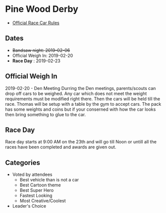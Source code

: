 # Pine Wood Derby #

* [Official Race Car Rules](rules.md) 

## Dates ##

* ~~Bandsaw night: 2019-02-06~~
* Official Weigh In: 2019-02-20
* **Race Day** : 2019-02-23

## Official Weigh In ##
2019-02-20 - Den Meeting
Durring the Den meetings, parents/scouts can drop off cars to be weighed. Any car which does not meet the weight requirements must be modified right there. Then the cars will be held till the race. Thomas will be setup with a table by the gym to accept cars. The pack has some weights and coins but if your conserned with how the car looks then bring something to glue to the car.

## Race Day ##

Race day starts at 9:00 AM on the 23th and will go till Noon or untill all the races have been completed and awards are given out.

## Categories ##

* Voted by attendees
	* Best vehicle than is not a car
	* Best Cartoon theme
	* Best Super Hero
	* Fastest Looking
	* Most Creative/Coolest
* Leader's Choice